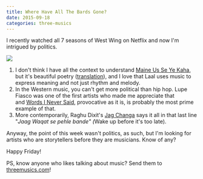 ```yaml
---
title: Where Have All The Bards Gone?
date: 2015-09-18
categories: three-musics
---
```


I recently watched all 7 seasons of West Wing on Netflix and now I'm intrigued by politics.

<img src="https://www.emory.edu/EMORY_MAGAZINE/winter2004/assets/west_wing_cast_430.jpg">

1. I don't think I have all the context to understand <a href="https://www.youtube.com/watch?v=XPsr1RnEfWo">Maine Us Se Ye Kaha</a>, but it's beautiful poetry (<a href="https://qausain.wordpress.com/2009/11/07/musheer/">translation</a>), and I love that Laal uses music to express meaning and not just rhythm and melody.
1. In the Western music, you can't get more political than hip hop. Lupe Fiasco was one of the first artists who made me appreciate that and <a href="https://www.youtube.com/watch?v=22l1sf5JZD0">Words I Never Said</a>, provocative as it is, is probably the most prime example of that.
1. More contemporarily, Raghu Dixit's <a href="https://www.youtube.com/watch?v=acq_ugE_XUI">Jag Changa</a> says it all in that last line "<em>Jaag Waqat se pehle bande" (</em>Wake up before it's too late).

Anyway, the point of this week wasn't politics, as such, but I'm looking for artists who are storytellers before they are musicians. Know of any?

Happy Friday!

PS, know anyone who likes talking about music? Send them to <a href="http://threemusics.com">threemusics.com</a>!
